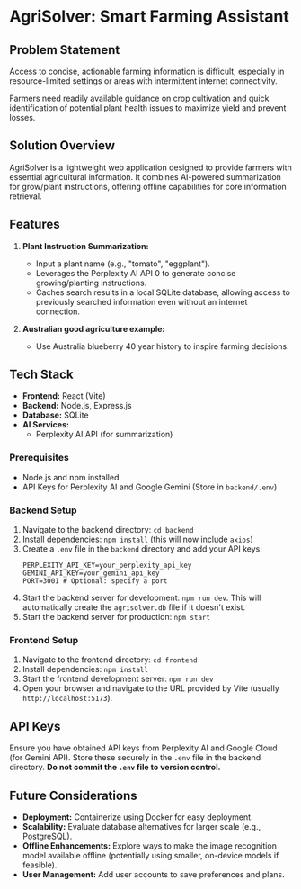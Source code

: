 # AgriSolver: Smart Farming Assistant

## Problem Statement

Access to concise, actionable farming information is difficult, especially in resource-limited settings or areas with intermittent internet connectivity. 

Farmers need readily available guidance on crop cultivation and quick identification of potential plant health issues to maximize yield and prevent losses.

## Solution Overview

AgriSolver is a lightweight web application designed to provide farmers with essential agricultural information. It combines AI-powered summarization for grow/plant instructions, offering offline capabilities for core information retrieval.

## Features

1.  **Plant Instruction Summarization:**
    *   Input a plant name (e.g., "tomato", "eggplant").
    *   Leverages the Perplexity AI API <mcreference link="https://docs.perplexity.ai/api-reference/chat-completions" index="0">0</mcreference> to generate concise growing/planting instructions.
    *   Caches search results in a local SQLite database, allowing access to previously searched information even without an internet connection.

2.  **Australian good agriculture example:**
    *  Use Australia blueberry 40 year history to inspire farming decisions.

## Tech Stack

*   **Frontend:** React (Vite)
*   **Backend:** Node.js, Express.js
*   **Database:** SQLite
*   **AI Services:**
    *   Perplexity AI API (for summarization)

### Prerequisites

*   Node.js and npm installed
*   API Keys for Perplexity AI and Google Gemini (Store in `backend/.env`)

### Backend Setup

1.  Navigate to the backend directory: `cd backend`
2.  Install dependencies: `npm install` (this will now include `axios`)
3.  Create a `.env` file in the `backend` directory and add your API keys:
    ```dotenv
    PERPLEXITY_API_KEY=your_perplexity_api_key
    GEMINI_API_KEY=your_gemini_api_key
    PORT=3001 # Optional: specify a port
    ```
4.  Start the backend server for development: `npm run dev`. This will automatically create the `agrisolver.db` file if it doesn't exist.
5.  Start the backend server for production: `npm start`

### Frontend Setup

1.  Navigate to the frontend directory: `cd frontend`
2.  Install dependencies: `npm install`
3.  Start the frontend development server: `npm run dev`
4.  Open your browser and navigate to the URL provided by Vite (usually `http://localhost:5173`).

## API Keys

Ensure you have obtained API keys from Perplexity AI and Google Cloud (for Gemini API). Store these securely in the `.env` file in the backend directory. **Do not commit the `.env` file to version control.**

## Future Considerations

*   **Deployment:** Containerize using Docker for easy deployment.
*   **Scalability:** Evaluate database alternatives for larger scale (e.g., PostgreSQL).
*   **Offline Enhancements:** Explore ways to make the image recognition model available offline (potentially using smaller, on-device models if feasible).
*   **User Management:** Add user accounts to save preferences and plans.